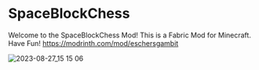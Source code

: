 # SpaceBlockChess
Welcome to the SpaceBlockChess Mod! This is a Fabric Mod for Minecraft.  Have Fun!
https://modrinth.com/mod/eschersgambit

![2023-08-27_15 15 06](https://github.com/Friedhof5rb/SpaceBlockChess/assets/109278954/99ccd8c8-f6b9-45e1-89bd-711f60932b1a)
